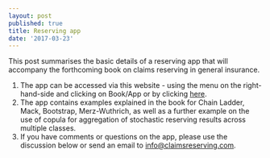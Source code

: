```yaml
---
layout: post
published: true
title: Reserving app
date: '2017-03-23'
---
```


This post summarises the basic details of a reserving app that will accompany the forthcoming book on claims reserving in general insurance.  

1. The app can be accessed via this website - using the menu on the right-hand-side and clicking on Book/App or by clicking [here](davidjhindley:3838/claimsreserving). 
2. The app contains examples explained in the book for Chain Ladder, Mack, Bootstrap, Merz-Wuthrich, as well as a further example on the use of copula for aggregation of stochastic reserving results across multiple classes. 
3. If you have comments or questions on the app, please use the discussion below or send an email to info@claimsreserving.com.
